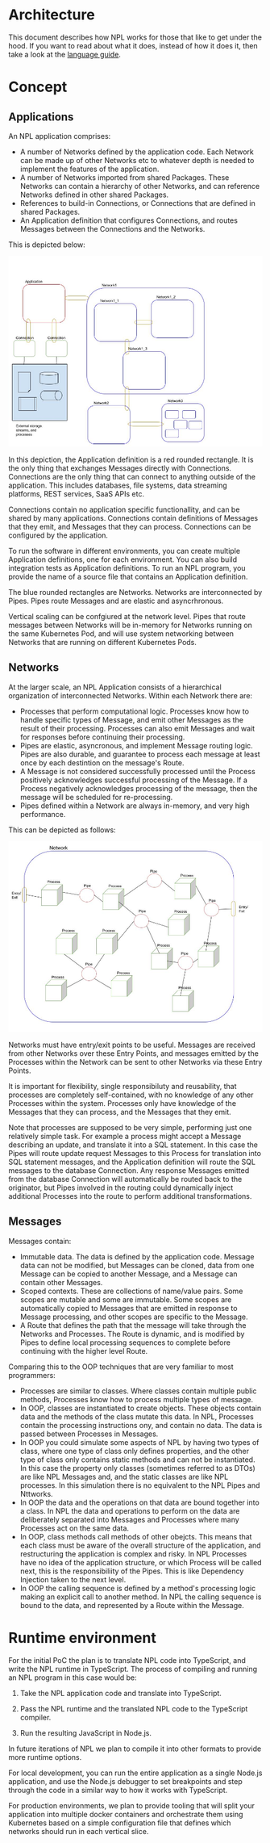 # Architecture

This document describes how NPL works for those that like to get under the hood. If you want to read about what it does, instead of how it does it, then take a look at the [language guide](LANGUAGE.md).

# Concept

## Applications

An NPL application comprises:
- A number of Networks defined by the application code. Each Network can be made up of other Networks etc to whatever depth is needed to implement the features of the application.
- A number of Networks imported from shared Packages. These Networks can contain a hierarchy of other Networks, and can reference Networks defined in other shared Packages.
- References to build-in Connections, or Connections that are defined in shared Packages.
- An Application definition that configures Connections, and routes Messages between the Connections and the Networks.

This is depicted below:

![Networks](conceptual-application.jpg "Application Concept")

In this depiction, the Application definition is a red rounded rectangle. It is the only thing that exchanges Messages directly with Connections. Connections are the only thing that can connect to anything outside of the application. This includes databases, file systems, data streaming platforms, REST services, SaaS APIs etc.

Connections contain no application specific functionallity, and can be shared by many applications. Connections contain definitions of Messages that they emit, and Messages that they can process. Connections can be configured by the application.

To run the software in different environments, you can create multiple Application definitions, one for each environment. You can also build integration tests as Application definitions. To run an NPL program, you provide the name of a source file that contains an Application definition.

The blue rounded rectangles are Networks. Networks are interconnected by Pipes. Pipes route Messages and are elastic and asyncrhronous.

Vertical scaling can be confgiured at the network level. Pipes that route messages between Networks will be in-memory for Networks running on the same Kubernetes Pod, and will use system networking between Networks that are running on different Kubernetes Pods.

## Networks

At the larger scale, an NPL Application consists of a hierarchical organization of interconnected Networks. Within each Network there are:

- Processes that perform computational logic. Processes know how to handle specific types of Message, and emit other Messages as the result of their processing. Processes can also emit Messages and wait for responses before continuing their processing.
- Pipes are elastic, asyncronous, and implement Message routing logic. Pipes are also durable, and guarantee to process each message at least once by each destintion on the message's Route.
- A Message is not considered successfully processed until the Process positively acknowledges successful processing of the Message. If a Process negatively acknowledges processing of the message, then the message will be scheduled for re-processing.
- Pipes defined within a Network are always in-memory, and very high performance.

This can be depicted as follows:

![Networks](conceptual-network.jpg "Application Concept")

Networks must have entry/exit points to be useful. Messages are received from other Networks over these Entry Points, and messages emitted by the Processes within the Network can be sent to other Networks via these Entry Points.

It is important for flexibility, single responsibiluty and reusability, that processes are completely self-contained, with no knowledge of any other Processes within the system. Processes only have knowledge of the Messages that they can process, and the Messages that they emit.

Note that processes are supposed to be very simple, performing just one relatively simple task. For example a process might accept a Message describing an update, and translate it into a SQL statement. In this case the Pipes will route update request Messages to this Process for translation into SQL statement messages, and the Application definition will route the SQL messages to the database Connection. Any response Messages emitted from the database Connection will automatically be routed back to the originator, but Pipes involved in the routing could dynamically inject additional Processes into the route to perform additional transformations.

## Messages

Messages contain:
- Immutable data. The data is defined by the application code. Message data can not be modified, but Messages can be cloned, data from one Message can be copied to another Message, and a Message can contain other Messages.
- Scoped contexts. These are collections of name/value pairs. Some scopes are mutable and some are immutable. Some scopes are automatically copied to Messages that are emitted in response to Message processing, and other scopes are specific to the Message.
- A Route that defines the path that the message will take through the Networks and Processes. The Route is dynamic, and is modified by Pipes to define local processing sequences to complete before continuing with the higher level Route.

Comparing this to the OOP techniques that are very familiar to most programmers:
- Processes are similar to classes. Where classes contain multiple public methods, Processes know how to process multiple types of message.
- In OOP, classes are instantiated to create objects. These objects contain data and the methods of the class mutate this data. In NPL, Processes contain the processing instructions ony, and contain no data. The data is passed between Processes in Messages.
- In OOP you could simulate some aspects of NPL by having two types of class, where one type of class only defines properties, and the other type of class only contains static methods and can not be instantiated. In this case the property only classes (sometimes referred to as DTOs) are like NPL Messages and, and the static classes are like NPL processes. In this simulation there is no equivalent to the NPL Pipes and Nttworks.
- In OOP the data and the operations on that data are bound together into a class. In NPL the data and operations to perform on the data are deliberately separated into Messages and Processes where many Processes act on the same data.
- In OOP, class methods call methods of other obejcts. This means that each class must be aware of the overall structure of the application, and restructuring the application is complex and risky. In NPL Processes have no idea of the application structure, or which Process will be called next, this is the responsibiliity of the Pipes. This is like Dependency Injection taken to the next level.
- In OOP the calling sequence is defined by a method's processing logic making an explicit call to another method. In NPL the calling sequence is bound to the data, and represented by a Route within the Message.

# Runtime environment

For the initial PoC the plan is to translate NPL code into TypeScript, and write the NPL runtime in TypeScript. The process of compiling and running an NPL program in this case would be:
 
 1. Take the NPL application code and translate into TypeScript.

 1. Pass the NPL runtime and the translated NPL code to the TypeScript compiler.

 1. Run the resulting JavaScript in Node.js.

 In future iterations of NPL we plan to compile it into other formats to provide more runtime options.

 For local development, you can run the entire application as a single Node.js application, and use the Node.js debugger to set breakpoints and step through the code in a similar way to how it works with TypeScript.

 For production environments, we plan to provide tooling that will split your application into multiple docker containers and orchestrate them using Kubernetes based on a simple configuration file that defines which networks should run in each vertical slice.
